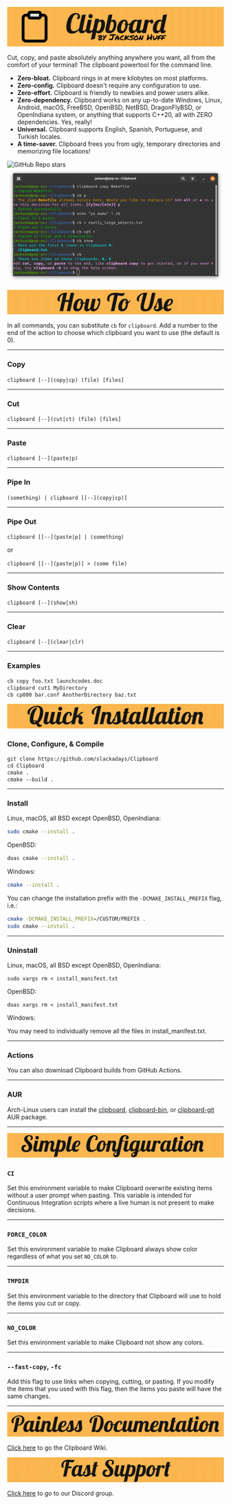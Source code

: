 ![Clipboard Banner](readme_assets/en/CBBanner.png)

Cut, copy, and paste absolutely anything anywhere you want, all from the comfort of your terminal! The clipboard powertool for the command line.

- **Zero-bloat.** Clipboard rings in at mere kilobytes on most platforms.
- **Zero-config.** Clipboard doesn't require any configuration to use.
- **Zero-effort.** Clipboard is friendly to newbies and power users alike.
- **Zero-dependency.** Clipboard works on any up-to-date Windows, Linux, Android, macOS, FreeBSD, OpenBSD, NetBSD, DragonFlyBSD, or OpenIndiana system, or anything that supports C++20, all with ZERO dependencies. Yes, really!
- **Universal.** Clipboard supports English, Spanish, Portuguese, and Turkish locales.
- **A time-saver.** Clipboard frees you from ugly, temporary directories and memorizing file locations!

![GitHub Repo stars](https://img.shields.io/github/stars/slackadays/clipboard?style=for-the-badge)
![Clipboard Demo Image](readme_assets/en/CBDemo.png)

![How To Use](readme_assets/en/CBHowToUse.png)

In all commands, you can substitute `cb` for `clipboard`. 
Add a number to the end of the action to choose which clipboard you want to use (the default is 0). 

---

### Copy
`clipboard [--](copy|cp) (file) [files]`

---

### Cut
`clipboard [--](cut|ct) (file) [files]`

---

### Paste
`clipboard [--](paste|p)`

---

### Pipe In

`(something) | clipboard [[--](copy|cp)]`

---

### Pipe Out

`clipboard [[--](paste|p] | (something)`

or

`clipboard [[--](paste|p)] > (some file)`

---

### Show Contents
`clipboard [--](show|sh)`

---

### Clear
`clipboard [--](clear|clr)`

---

### Examples

```
cb copy foo.txt launchcodes.doc
clipboard cut1 MyDirectory
cb cp800 bar.conf AnotherDirectory baz.txt
```

![Quick Installation](readme_assets/en/CBQuickInstallation.png)
### Clone, Configure, & Compile 
```
git clone https://github.com/slackadays/Clipboard
cd Clipboard
cmake .
cmake --build .
```

---

### Install
Linux, macOS, all BSD except OpenBSD, OpenIndiana:
```bash
sudo cmake --install .
```
OpenBSD:
```bash
doas cmake --install .
```

Windows:
```bash
cmake --install .
```

You can change the installation prefix with the `-DCMAKE_INSTALL_PREFIX` flag, i.e.:
```bash
cmake -DCMAKE_INSTALL_PREFIX=/CUSTOM/PREFIX .
sudo cmake --install .
```
---

### Uninstall
Linux, macOS, all BSD except OpenBSD, OpenIndiana:
```
sudo xargs rm < install_manifest.txt
```
OpenBSD:
```
doas xargs rm < install_manifest.txt
```
Windows:

You may need to individually remove all the files in install_manifest.txt.

---

### Actions

You can also download Clipboard builds from GitHub Actions.

---

### AUR

Arch-Linux users can install the [clipboard](https://aur.archlinux.org/packages/clipboard), [clipboard-bin](https://aur.archlinux.org/packages/clipboard-bin), or [clipboard-git](https://aur.archlinux.org/packages/clipboard-git) AUR package.

---

![Simple Configuration](readme_assets/en/CBSimpleConfiguration.png)

### `CI`

Set this environment variable to make Clipboard overwrite existing items without a user prompt when pasting. This variable is intended for Continuous Integration scripts where a live human is not present to make decisions.

---

### `FORCE_COLOR`

Set this environment variable to make Clipboard always show color regardless of what you set `NO_COLOR` to.

---

### `TMPDIR`

Set this environment variable to the directory that Clipboard will use to hold the items you cut or copy.

---

### `NO_COLOR`

Set this environment variable to make Clipboard not show any colors.

---

### `--fast-copy`, `-fc`

Add this flag to use links when copying, cutting, or pasting. If you modify the items that you used with this flag, then the items you paste will have the same changes.

---

![Painless Documentation](readme_assets/en/CBPainlessDocumentation.png)

[Click here](https://github.com/Slackadays/Clipboard/wiki) to go the Clipboard Wiki.

![Fast Support](readme_assets/en/CBFastSupport.png)

[Click here](https://discord.gg/J6asnc3pEG) to go to our Discord group.
